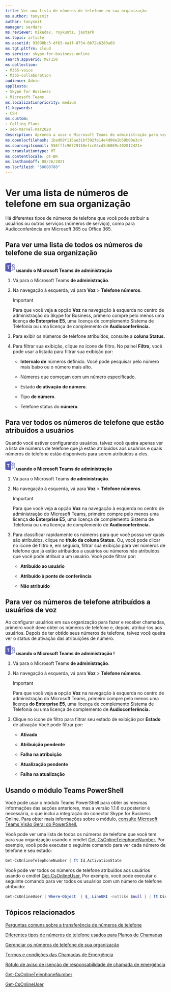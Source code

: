 ```yaml
---
title: Ver uma lista de números de telefone em sua organização
ms.author: tonysmit
author: tonysmit
manager: serdars
ms.reviewer: mikedav, roykuntz, jastark
ms.topic: article
ms.assetid: 93098bc5-df63-4a1f-8734-0b72a6280a69
ms.tgt.pltfrm: cloud
ms.service: skype-for-business-online
search.appverid: MET150
ms.collection:
- M365-voice
- M365-collaboration
audience: Admin
appliesto:
- Skype for Business
- Microsoft Teams
ms.localizationpriority: medium
f1.keywords:
- CSH
ms.custom:
- Calling Plans
- seo-marvel-mar2020
description: Aprenda a usar o Microsoft Teams de administração para ver uma lista de todos os números de telefone em sua organização e todos os números atribuídos aos usuários ou não atribuídos.
ms.openlocfilehash: 1bad09f115ae31bf392fe14e4d00e1b59b00e3c4
ms.sourcegitcommit: 556fffc96729150efcc04cd5d6069c402012421e
ms.translationtype: MT
ms.contentlocale: pt-BR
ms.lasthandoff: 08/26/2021
ms.locfileid: "58608788"
---
```

# <a name="see-a-list-of-phone-numbers-in-your-organization"></a>Ver uma lista de números de telefone em sua organização

Há diferentes tipos de números de telefone que você pode atribuir a usuários ou outros serviços (números de serviço), como para Audioconferência em Microsoft 365 ou Office 365.
  
## <a name="to-see-a-list-of-all-phone-numbers-that-you-have-for-your-organization"></a>Para ver uma lista de todos os números de telefone de sua organização

![Um ícone mostrando o logotipo Teams ](media/teams-logo-30x30.png) **usando o Microsoft Teams de administração**

1. Vá para o Microsoft Teams **de administração**.

2. Na navegação à esquerda, vá para **Voz**  >  **Telefone números**.

    > [!IMPORTANT]
    > Para que você veja **a** opção **Voz** na navegação à esquerda no centro de administração do Skype for Business, primeiro compre pelo menos uma licença **do Enterprise E5**, uma licença de complemento Sistema de Telefonia ou uma licença de complemento de **Audioconferência.**

3. Para exibir os números de telefone atribuídos, consulte a **coluna Status.**

4. Para filtrar sua exibição, clique no ícone de filtro. No painel **Filtro,** você pode usar a listada para filtrar sua exibição por:

   - **Intervalo de** números definido. Você pode pesquisar pelo número mais baixo ou o número mais alto.

   - Números que começam com um número especificado.

   - Estado **de ativação de número**.

   - Tipo **de número**.

   - Telefone status do **número**.

## <a name="to-see-all-of-the-phone-numbers-that-are-assigned-to-users"></a>Para ver todos os números de telefone que estão atribuídos a usuários

Quando você estiver configurando usuários, talvez você queira apenas ver a lista de números de telefone que já estão atribuídos aos usuários e quais números de telefone estão disponíveis para serem atribuídos a eles.
  
![Um ícone mostrando o logotipo Teams ](media/teams-logo-30x30.png) **usando o Microsoft Teams de administração**

1. Vá para o Microsoft Teams **de administração**.

2. Na navegação à esquerda, vá para **Voz**  >  **Telefone números**.

    > [!IMPORTANT]
    > Para que você veja **a** opção **Voz** na navegação à esquerda no centro de administração do Microsoft Teams, primeiro compre pelo menos uma licença **do Enterprise E5**, uma licença de complemento Sistema de Telefonia ou uma licença de complemento de **Audioconferência.**

3. Para classificar rapidamente os números para que você possa ver quais são atribuídos, clique no **título da coluna Status.** Ou, você pode clicar no ícone de filtro e, em seguida, filtrar sua exibição para ver números de telefone que já estão atribuídos a usuários ou números não atribuídos que você pode atribuir a um usuário. Você pode filtrar por:

   - **Atribuído ao usuário**

   - **Atribuído à ponte de conferência** 

   - **Não atribuído**

## <a name="to-see-the-phone-numbers-that-are-assigned-to-voice-users"></a>Para ver os números de telefone atribuídos a usuários de voz

Ao configurar usuários em sua organização para fazer e receber chamadas, primeiro você deve obter os números de telefone e, depois, atribuí-los aos usuários. Depois de ter obtido seus números de telefone, talvez você queira ver o status de ativação das atribuições de número.

![Um ícone mostrando o logotipo Teams ](media/teams-logo-30x30.png) **usando o Microsoft Teams de administração !**
  
1. Vá para o Microsoft Teams **de administração**.

2. Na navegação à esquerda, vá para **Voz**  >  **Telefone números**.

    > [!IMPORTANT]
    > Para que você veja **a** opção **Voz** na navegação à esquerda no centro de administração do Microsoft Teams, primeiro compre pelo menos uma licença **do Enterprise E5**, uma licença de complemento Sistema de Telefonia ou uma licença de complemento de **Audioconferência.**

3. Clique no ícone de filtro para filtrar seu estado de exibição por **Estado** de ativação Você pode filtrar por:

   - **Ativado**

   - **Atribuição pendente**

   - **Falha na atribuição**

   - **Atualização pendente**

   - **Falha na atualização**

## <a name="using-the-teams-powershell-module"></a>Usando o módulo Teams PowerShell

Você pode usar o módulo Teams PowerShell para obter as mesmas informações das seções anteriores, mas a versão 1.1.6 ou posterior é necessária, o que inclui a integração do conector Skype for Business Online. Para obter mais informações sobre o módulo, [consulte Microsoft Teams Visão Geral do PowerShell.](teams-powershell-overview.md)

Você pode ver uma lista de todos os números de telefone que você tem para sua organização usando o cmdlet [Get-CsOnlineTelephoneNumber.](/powershell/module/skype/get-csonlinetelephonenumber) Por exemplo, você pode executar o seguinte comando para ver cada número de telefone e seu estado:

```PowerShell
Get-CsOnlineTelephoneNumber | ft Id,ActivationState
```

Você pode ver todos os números de telefone atribuídos aos usuários usando o cmdlet [Get-CsOnlineUser.](/powershell/module/skype/get-csonlineuser) Por exemplo, você pode executar o seguinte comando para ver todos os usuários com um número de telefone atribuído:

```PowerShell
Get-CsOnlineUser | Where-Object  { $_.LineURI -notlike $null } | ft DisplayName,UserPrincipalName,LineURI
```

## <a name="related-topics"></a>Tópicos relacionados
[Perguntas comuns sobre a transferência de números de telefone](./phone-number-calling-plans/port-order-overview.md)

[Diferentes tipos de números de telefone usados para Planos de Chamadas](./different-kinds-of-phone-numbers-used-for-calling-plans.md)

[Gerenciar os números de telefone de sua organização](/microsoftteams/manage-phone-numbers-for-your-organization)

[Termos e condições das Chamadas de Emergência](./emergency-calling-terms-and-conditions.md)

[Rótulo de aviso de isenção de responsabilidade de chamada de emergência](https://github.com/MicrosoftDocs/OfficeDocs-SkypeForBusiness/blob/live/Teams/downloads/emergency-calling/emergency-calling-label-(en-us)-(v.1.0).zip?raw=true)

[Get-CsOnlineTelephoneNumber](/powershell/module/skype/get-csonlinetelephonenumber)
  
[Get-CsOnlineUser](/powershell/module/skype/get-csonlineuser)